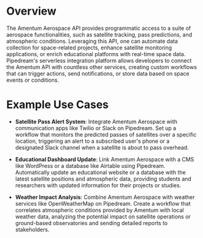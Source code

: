 # Overview

The Amentum Aerospace API provides programmatic access to a suite of aerospace functionalities, such as satellite tracking, pass predictions, and atmospheric conditions. Leveraging this API, one can automate data collection for space-related projects, enhance satellite monitoring applications, or enrich educational platforms with real-time space data. Pipedream's serverless integration platform allows developers to connect the Amentum API with countless other services, creating custom workflows that can trigger actions, send notifications, or store data based on space events or conditions.

# Example Use Cases

- **Satellite Pass Alert System**: Integrate Amentum Aerospace with communication apps like Twilio or Slack on Pipedream. Set up a workflow that monitors the predicted passes of satellites over a specific location, triggering an alert to a subscribed user's phone or a designated Slack channel when a satellite is about to pass overhead.

- **Educational Dashboard Update**: Link Amentum Aerospace with a CMS like WordPress or a database like Airtable using Pipedream. Automatically update an educational website or a database with the latest satellite positions and atmospheric data, providing students and researchers with updated information for their projects or studies.

- **Weather Impact Analysis**: Combine Amentum Aerospace with weather services like OpenWeatherMap on Pipedream. Create a workflow that correlates atmospheric conditions provided by Amentum with local weather data, analyzing the potential impact on satellite operations or ground-based observatories and sending detailed reports to stakeholders.
